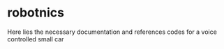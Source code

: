 # robotnics
Here lies the necessary documentation and references codes for a voice controlled small car
